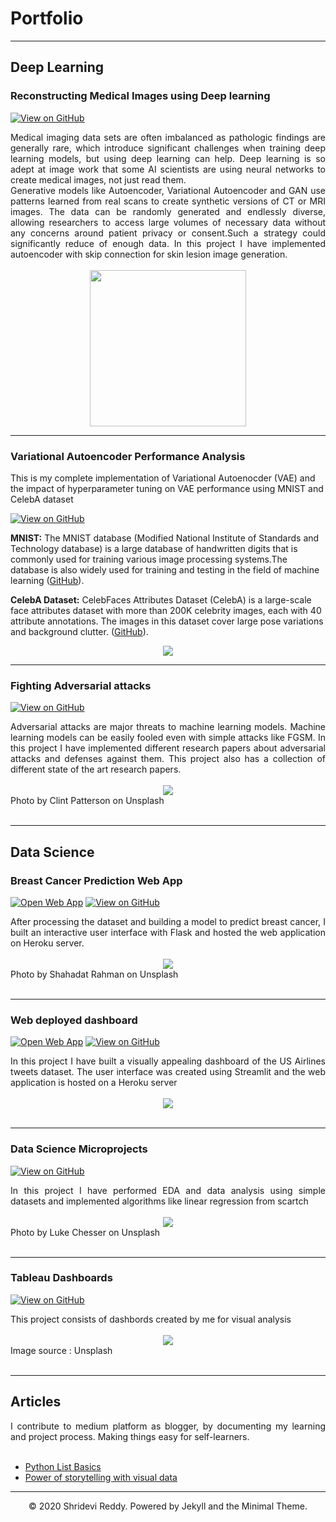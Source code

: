 # Portfolio
---
## Deep Learning 

### Reconstructing Medical Images using Deep learning
[![View on GitHub](https://img.shields.io/badge/GitHub-View_on_GitHub-blue?logo=GitHub)](https://github.com/ShrideviReddy/Reconstructing-Medical-Images)

<div style="text-align: justify"> Medical imaging data sets are often imbalanced as pathologic findings are  generally rare, which introduce significant challenges when training deep learning models, but using deep learning can help. Deep learning is so adept at image work that some AI scientists are using neural networks to create medical images, not just read them. </div>
<div style="text-align: justify"> Generative models like Autoencoder, Variational Autoencoder and GAN use patterns learned from real scans to create synthetic versions of CT or MRI images.  The data can be randomly generated and endlessly diverse, allowing researchers to access large volumes of necessary data without any concerns around patient privacy or consent.Such a strategy could significantly reduce of enough data.  In this project I have implemented autoencoder with skip connection for skin lesion image generation.</div>
<br>
<center><img src="images/skipconn.png" width="250"/></center>

---

### Variational Autoencoder Performance Analysis

This is my complete implementation of Variational Autoenocder (VAE) and the impact of hyperparameter tuning on VAE performance using MNIST and CelebA dataset

[![View on GitHub](https://img.shields.io/badge/GitHub-View_on_GitHub-blue?logo=GitHub)](https://github.com/ShrideviReddy/VAE-Performance-Analysis)

**MNIST:** The MNIST database (Modified National Institute of Standards and Technology database) is a large database of handwritten digits that is commonly used for training various image processing systems.The database is also widely used for training and testing in the field of machine learning ([GitHub](https://github.com/ShrideviReddy/Evaluating-VAE)).

**CelebA Dataset:** CelebFaces Attributes Dataset (CelebA) is a large-scale face attributes dataset with more than 200K celebrity images, each with 40 attribute annotations. The images in this dataset cover large pose variations and background clutter. ([GitHub](https://github.com/ShrideviReddy/Evaluating-VAE)).

<center><img src="images/VAE-logo.PNG"/></center>

---
### Fighting Adversarial attacks

[![View on GitHub](https://img.shields.io/badge/GitHub-View_on_GitHub-blue?logo=GitHub)](https://github.com/ShrideviReddy/Secure-ML)

<div style="text-align: justify">Adversarial attacks are major threats to machine learning models. Machine learning models can be easily fooled even with simple attacks like FGSM. In this project I have implemented different research papers about adversarial attacks and defenses against them. This project also has a collection of different state of the art research papers. </div>
<br>


<center><img src="images/Adversarial.jpg"/></center>
<div style="text-align: justify">Photo by Clint Patterson on Unsplash</div>
<br>

---
## Data Science

### Breast Cancer Prediction Web App

[![Open Web App](https://img.shields.io/badge/Heroku-Open_Web_App-blue?logo=Heroku)](https://breast-cancerapi.herokuapp.com/predict)
[![View on GitHub](https://img.shields.io/badge/GitHub-View_on_GitHub-blue?logo=GitHub)](https://github.com/ShrideviReddy/Breast-Cancer-Prediction-API)

<div style="text-align: justify"> After processing the dataset and building a model to predict breast cancer, I built an interactive user interface with Flask and hosted the web application on Heroku server.</div>
<br>
<center><img src="images/Web API.jpg"/></center>
<div style="text-align: justify">Photo by Shahadat Rahman on Unsplash</div>
<br>

--- 
### Web deployed dashboard

[![Open Web App](https://img.shields.io/badge/Heroku-Open_Web_App-blue?logo=Heroku)](https://pacific-caverns-65380.herokuapp.com/)
[![View on GitHub](https://img.shields.io/badge/GitHub-View_on_GitHub-blue?logo=GitHub)](https://github.com/ShrideviReddy/Text-Sentiment-Dashboard-Deployment)

<div style="text-align: justify"> In this project I have built a visually appealing dashboard of the US Airlines tweets dataset. The user interface was created using Streamlit and the web application is hosted on a Heroku server </div>
<br>
<center><img src="images/Screenshot.png"/></center>
<br>

---
### Data Science Microprojects

[![View on GitHub](https://img.shields.io/badge/GitHub-View_on_GitHub-blue?logo=GitHub)](https://github.com/ShrideviReddy/Data-Science-MicroProjects)

<div style="text-align: justify">In this project I have performed EDA and data analysis using simple datasets and implemented algorithms like linear regression from scartch</div>
<br>
<center><img src="images/Micro-project.jpg"/></center>
<div style="text-align: justify">Photo by Luke Chesser on Unsplash</div>
<br>

---
### Tableau Dashboards

[![View on GitHub](https://img.shields.io/badge/GitHub-View_on_GitHub-blue?logo=GitHub)](https://github.com/ShrideviReddy/Data-Science-MicroProjects)

<div style="text-align: justify"> This project consists of dashbords created by me for visual analysis</div>
<br>
<center><img src="images/Tableau.jpg"/></center>
<div style="text-align: justify">Image source : Unsplash</div>
<br>

---
## Articles

<div style="text-align: justify">I contribute to medium platform as blogger, by documenting my learning and project process. Making things easy for self-learners. </div>
<br>

- [Python List Basics](https://medium.com/the-innovation/python-list-basics-b271eece7ddc)
- [Power of storytelling with visual data](https://medium.com/@sreddy13/power-of-storytelling-with-visual-data-8289e193b7b6)

---
<center>© 2020 Shridevi Reddy. Powered by Jekyll and the Minimal Theme.</center>
